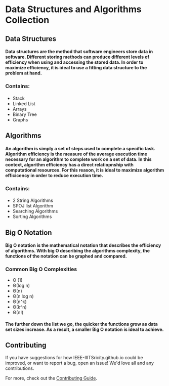 # Data Structures and Algorithms Collection
## Data Structures
#### Data structures are the method that software engineers store data in software. Different storing methods can produce different levels of efficiency when using and accessing the stored data. In order to maximize efficiency, it is ideal to use a fitting data structure to the problem at hand.  
### Contains:
#### 
* Stack
* Linked List
* Arrays
* Binary Tree
* Graphs

## Algorithms
#### An algorithm is simply a set of steps used to complete a specific task. Algorithm efficiency is the measure of the average execution time necessary for an algorithm to complete work on a set of data. In this context, algorithm efficiency has a direct relatiopnship with computational resources. For this reason, it is ideal to maximize algorithm efficicency in order to reduce execution time. 
### Contains:
#### 
* 2 String Algorithms
* SPOJ list Algorithm
* Searching Algorithms
* Sorting Algorithms
## Big O Notation
#### Big O notation is the mathematical notation that describes the efficiency of algorithms. With big O describing the algorithms complexity, the functions of the notation can be graphed and compared. 
### Common Big O Complexities
* Θ (1)
* Θ(log n)
* Θ(n)
* Θ(n log n)
* Θ(n^k)
* Θ(k^n)
* Θ(n!)
#### The further down the list we go, the quicker the functions grow as data set sizes increase. As a result, a smaller Big O notation is ideal to achieve. 

## Contributing

If you have suggestions for how IEEE-IIITSricity.github.io could be improved, or want to report a bug, open an issue! We'd love all and any contributions.

For more, check out the [Contributing Guide](CONTRIBUTING.md).
